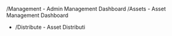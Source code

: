 /Management                 - Admin Management Dashboard
/Assets                     - Asset Management Dashboard
- /Distribute               - Asset Distributi
